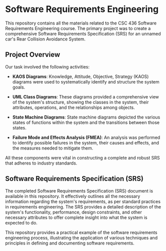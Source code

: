 # Software Requirements Engineering

This repository contains all the materials related to the CSC 436 Software Requirements Engineering course. The primary project was to create a comprehensive Software Requirements Specification (SRS) for an unnamed car's Rear Collision Avoidance System.

## Project Overview

Our task involved the following activities:

- **KAOS Diagrams**: Knowledge, Attitude, Objective, Strategy (KAOS) diagrams were used to systematically identify and structure the system goals.

- **UML Class Diagrams**: These diagrams provided a comprehensive view of the system's structure, showing the classes in the system, their attributes, operations, and the relationships among objects.

- **State Machine Diagrams**: State machine diagrams depicted the various states of functions within the system and the transitions between those states. 

- **Failure Mode and Effects Analysis (FMEA)**: An analysis was performed to identify possible failures in the system, their causes and effects, and the measures needed to mitigate them.

All these components were vital in constructing a complete and robust SRS that adheres to industry standards.

## Software Requirements Specification (SRS)

The completed Software Requirements Specification (SRS) document is available in this repository. It effectively outlines all the necessary information regarding the system's requirements, as per standard practices in requirements engineering. The SRS provides a detailed description of the system's functionality, performance, design constraints, and other necessary attributes to offer complete insight into what the system is expected to do.

This repository provides a practical example of the software requirements engineering process, illustrating the application of various techniques and principles in defining and documenting software requirements. 
